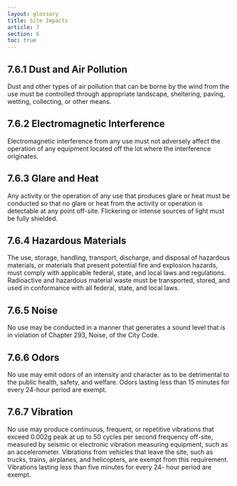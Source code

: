 ```yaml
---
layout: glossary
title: Site Impacts
article: 7
section: 6
toc: true
---
```


## 7.6.1 Dust and Air Pollution

Dust and other types of air pollution that can be borne by the wind from the use must be controlled through appropriate landscape, sheltering, paving, wetting, collecting, or other means.

## 7.6.2 Electromagnetic Interference

Electromagnetic interference from any use must not adversely affect the operation of any equipment located off the lot where the interference originates.

## 7.6.3 Glare and Heat

Any activity or the operation of any use that produces glare or heat must be conducted so that no glare or heat from the activity or operation is detectable at any point off-site. Flickering or intense sources of light must be fully shielded.

## 7.6.4 Hazardous Materials

The use, storage, handling, transport, discharge, and disposal of hazardous materials, or materials that present potential fire and explosion hazards, must comply with applicable federal, state, and local laws and regulations. Radioactive and hazardous material waste must be transported, stored, and used in conformance with all federal, state, and local laws.

## 7.6.5 Noise

No use may be conducted in a manner that generates a sound level that is in violation of Chapter 293, Noise, of the City Code.

## 7.6.6 Odors

No use may emit odors of an intensity and character as to be detrimental to the public health, safety, and welfare. Odors lasting less than 15 minutes for every 24-hour period are exempt.

## 7.6.7 Vibration

No use may produce continuous, frequent, or repetitive vibrations that exceed 0.002g peak at up to 50 cycles per second frequency off-site, measured by seismic or electronic vibration measuring equipment, such as an accelerometer. Vibrations from vehicles that leave the site, such as trucks, trains, airplanes, and helicopters, are exempt from this requirement. Vibrations lasting less than five minutes for every 24- hour period are exempt.
